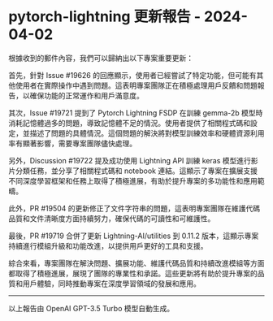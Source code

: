# pytorch-lightning 更新報告 - 2024-04-02

根據收到的郵件內容，我們可以歸納出以下專案重要更新：



首先，針對 Issue #19626 的回應顯示，使用者已經嘗試了特定功能，但可能有其他使用者在實際操作中遇到問題。這表明專案團隊正在積極處理用戶反饋和問題報告，以確保功能的正常運作和用戶滿意度。



其次，Issue #19721 提到了 Pytorch Lightning FSDP 在訓練 gemma-2b 模型時消耗記憶體過多的問題，導致記憶體不足的情況。使用者提供了相關程式碼和設定，並描述了問題的具體情況。這個問題的解決將對模型訓練效率和硬體資源利用率有顯著影響，需要專案團隊儘快處理。



另外，Discussion #19722 提及成功使用 Lightning API 訓練 keras 模型進行影片分類任務，並分享了相關程式碼和 notebook 連結。這顯示了專案在擴展支援不同深度學習框架和任務上取得了積極進展，有助於提升專案的多功能性和應用範疇。



此外，PR #19504 的更新修正了文件字符串的問題，這表明專案團隊在維護代碼品質和文件清晰度方面持續努力，確保代碼的可讀性和可維護性。



最後，PR #19719 合併了更新 Lightning-AI/utilities 到 0.11.2 版本，這顯示專案持續進行模組升級和功能改進，以提供用戶更好的工具和支援。



綜合來看，專案團隊在解決問題、擴展功能、維護代碼品質和持續改進模組等方面都取得了積極進展，展現了團隊的專業性和承諾。這些更新將有助於提升專案的品質和用戶體驗，同時推動專案在深度學習領域的發展和應用。



---



以上報告由 OpenAI GPT-3.5 Turbo 模型自動生成。